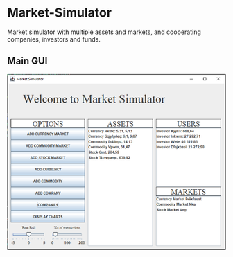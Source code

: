 # Market-Simulator

Market simulator with multiple assets and markets, and cooperating companies, investors and funds.

## Main GUI
![market](/readme_img/Market.png)

